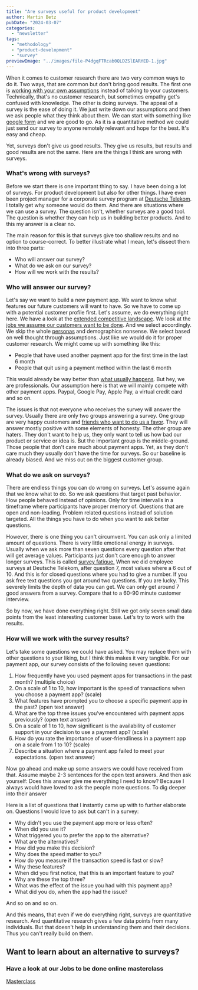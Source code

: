 ```yaml
---
title: "Are surveys useful for product development"
author: Martin Betz
pubDate: "2024-03-07"
categories:
  - "newsletter"
tags:
  - "methodology"
  - "product-development"
  - "survey"
previewImage: "../images/file-P4dgqFTRcab0QLDZSlEARYED-1.jpg"
---
```


When it comes to customer research there are two very common ways to do it. Two ways, that are common but don't bring good results. The first one is [working with your own assumptions](https://utxo.solutions/newsletter/we-assume-a-world-that-isnt-there/) instead of talking to your customers. Technically, that's no customer research, but sometimes empathy get's confused with knowledge. The other is doing surveys. The appeal of a survey is the ease of doing it. We just write down our assumptions and then we ask people what they think about them. We can start with something like [google form](https://forms.google.com/) and we are good to go. As it is a quantitative method we could just send our survey to anyone remotely relevant and hope for the best. It's easy and cheap.

Yet, surveys don't give us good results. They give us results, but results and good results are not the same. Here are the things I think are wrong with surveys.

### What's wrong with surveys?

Before we start there is one important thing to say. I have been doing a lot of surveys. For product development but also for other things. I have even been project manager for a corporate survey program at [Deutsche Telekom](https://www.telekom.com/). I totally get why someone would do them. And there are situations where we can use a survey. The question isn't, whether surveys are a good tool. The question is whether they can help us in building better products. And to this my answer is a clear no.

The main reason for this is that surveys give too shallow results and no option to course-correct. To better illustrate what I mean, let's dissect them into three parts:



- Who will answer our survey?
- What do we ask on our survey?
- How will we work with the results?

### Who will answer our survey?

Let's say we want to build a new payment app. We want to know what features our future customers will want to have. So we have to come up with a potential customer profile first. Let's assume, we do everything right here. We have a look at the [extended competitive landscape](https://utxo.solutions/newsletter/how-to-use-the-extended-competitive-landscape/). We look at the [jobs we assume our customers want to be done](https://utxo.solutions/newsletter/understanding-the-jobs-to-be-done-perspective/). And we select accordingly. We skip the whole [personas](https://utxo.solutions/newsletter/are-personas-useful-for-product-development/) and demographics nonsense. We select based on well thought through assumptions. Just like we would do it for proper customer research. We might come up with something like this:

- People that have used another payment app for the first time in the last 6 month
- People that quit using a payment method within the last 6 month

This would already be way better than [what usually happens](https://utxo.solutions/newsletter/would-you-rather-eat-a-dolphin-or-buy-our-product/). But hey, we are professionals. Our assumption here is that we will mainly compete with other payment apps. Paypal, Google Pay, Apple Pay, a virtual credit card and so on.

The issues is that not everyone who receives the survey will answer the survey. Usually there are only two groups answering a survey. One group are very happy customers and [friends who want to do us a favor](https://www.momtestbook.com/). They will answer mostly positive with some elements of honesty. The other group are haters. They don't want to help us, they only want to tell us how bad our product or service or idea is. But the important group is the middle-ground. Those people that don't care much about payment apps. Yet, as they don't care much they usually don't have the time for surveys. So our baseline is already biased. And we miss out on the biggest customer group.

### What do we ask on surveys?

There are endless things you can do wrong on surveys. Let's assume again that we know what to do. So we ask questions that target past behavior. How people behaved instead of opinions. Only for time intervalls in a timeframe where participants have proper memory of. Questions that are open and non-leading. Problem related questions instead of solution targeted. All the things you have to do when you want to ask better questions.

However, there is one thing you can't circumvent. You can ask only a limited amount of questions. There is very little emotional energy in surveys. Usually when we ask more than seven questions every question after that will get average values. Participants just don't care enough to answer longer surveys. This is called [survey fatigue.](https://granicus.com/blog/how-to-avoid-survey-fatigue/) When we did employee surveys at Deutsche Telekom, after question 7, most values where a 6 out of 10. And this is for closed questions where you had to give a number. If you ask free text questions you got around two questions. If you are lucky. This severely limits the depth of data you can get. We can only get around 7 good answers from a survey. Compare that to a 60-90 minute customer interview.

So by now, we have done everything right. Still we got only seven small data points from the least interesting customer base. Let's try to work with the results.

### How will we work with the survey results?

Let's take some questions we could have asked. You may replace them with other questions to your liking, but I think this makes it very tangible. For our payment app, our survey consists of the following seven questions:

1. How frequently have you used payment apps for transactions in the past month? (multiple choice)
2. On a scale of 1 to 10, how important is the speed of transactions when you choose a payment app? (scale)
3. What features have prompted you to choose a specific payment app in the past? (open text answer)
4. What are the top three issues you've encountered with payment apps previously? (open text answer)
5. On a scale of 1 to 10, how significant is the availability of customer support in your decision to use a payment app? (scale)
6. How do you rate the importance of user-friendliness in a payment app on a scale from 1 to 10? (scale)
7. Describe a situation where a payment app failed to meet your expectations. (open text answer)

Now go ahead and make up some answers we could have received from that. Assume maybe 2-3 sentences for the open text answers. And then ask yourself: Does this answer give me everything I need to know? Because I always would have loved to ask the people more questions. To dig deeper into their answer

Here is a list of questions that I instantly came up with to further elaborate on. Questions I would love to ask but can't in a survey: 

- Why didn't you use the payment app more or less often? 
- When did you use it? 
- What triggered you to prefer the app to the alternative? 
- What are the alternatives? 
- How did you make this decision? 
- Why does the speed matter to you? 
- How do you measure if the transaction speed is fast or slow? 
- Why these features? 
- When did you first notice, that this is an important feature to you? 
- Why are these the top three? 
- What was the effect of the issue you had with this payment app? 
- What did you do, when the app had the issue? 

And so on and so on.

And this means, that even if we do everything right, surveys are quantitative research. And quantitative research gives a few data points from many individuals. But that doesn't help in understanding them and their decisions. Thus you can't really build on them.

## Want to learn about an alternative to surveys?

### Have a look at our Jobs to be done online masterclass

[Masterclass](https://utxo.solutions/services/mastering-jobs-to-be-done-online-workshop/)
